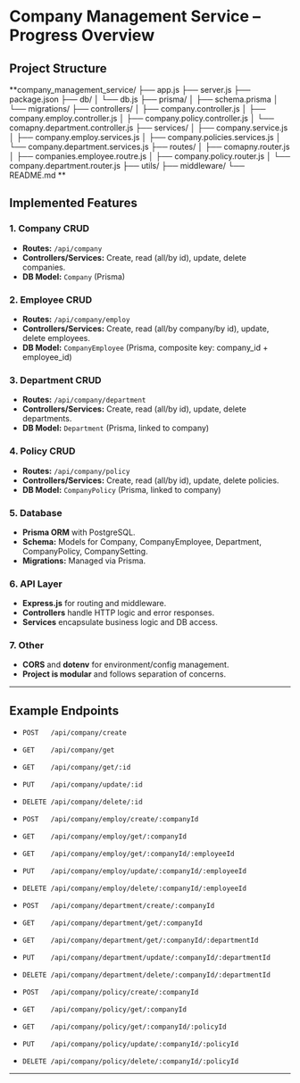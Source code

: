 # Company Management Service – Progress Overview

## Project Structure

**company_management_service/
├── app.js
├── server.js
├── package.json
├── db/
│   └── db.js
├── prisma/
│   ├── schema.prisma
│   └── migrations/
├── controllers/
│   ├── company.controller.js
│   ├── company.employ.controller.js
│   ├── company.policy.controller.js
│   └── comapny.department.controller.js
├── services/
│   ├── company.service.js
│   ├── company.employ.services.js
│   ├── company.policies.services.js
│   └── company.department.services.js
├── routes/
│   ├── comapny.router.js
│   ├── companies.employee.routre.js
│   ├── company.policy.router.js
│   └── company.department.router.js
├── utils/
├── middleware/
└── README.md
**

## Implemented Features

### 1. **Company CRUD**
- **Routes:** `/api/company`
- **Controllers/Services:** Create, read (all/by id), update, delete companies.
- **DB Model:** `Company` (Prisma)

### 2. **Employee CRUD**
- **Routes:** `/api/company/employ`
- **Controllers/Services:** Create, read (all/by company/by id), update, delete employees.
- **DB Model:** `CompanyEmployee` (Prisma, composite key: company_id + employee_id)

### 3. **Department CRUD**
- **Routes:** `/api/company/department`
- **Controllers/Services:** Create, read (all/by id), update, delete departments.
- **DB Model:** `Department` (Prisma, linked to company)

### 4. **Policy CRUD**
- **Routes:** `/api/company/policy`
- **Controllers/Services:** Create, read (all/by id), update, delete policies.
- **DB Model:** `CompanyPolicy` (Prisma, linked to company)

### 5. **Database**
- **Prisma ORM** with PostgreSQL.
- **Schema:** Models for Company, CompanyEmployee, Department, CompanyPolicy, CompanySetting.
- **Migrations:** Managed via Prisma.

### 6. **API Layer**
- **Express.js** for routing and middleware.
- **Controllers** handle HTTP logic and error responses.
- **Services** encapsulate business logic and DB access.

### 7. **Other**
- **CORS** and **dotenv** for environment/config management.
- **Project is modular** and follows separation of concerns.


---

## Example Endpoints

- `POST   /api/company/create`
- `GET    /api/company/get`
- `GET    /api/company/get/:id`
- `PUT    /api/company/update/:id`
- `DELETE /api/company/delete/:id`

- `POST   /api/company/employ/create/:companyId`
- `GET    /api/company/employ/get/:companyId`
- `GET    /api/company/employ/get/:companyId/:employeeId`
- `PUT    /api/company/employ/update/:companyId/:employeeId`
- `DELETE /api/company/employ/delete/:companyId/:employeeId`

- `POST   /api/company/department/create/:companyId`
- `GET    /api/company/department/get/:companyId`
- `GET    /api/company/department/get/:companyId/:departmentId`
- `PUT    /api/company/department/update/:companyId/:departmentId`
- `DELETE /api/company/department/delete/:companyId/:departmentId`

- `POST   /api/company/policy/create/:companyId`
- `GET    /api/company/policy/get/:companyId`
- `GET    /api/company/policy/get/:companyId/:policyId`
- `PUT    /api/company/policy/update/:companyId/:policyId`
- `DELETE /api/company/policy/delete/:companyId/:policyId`

---

